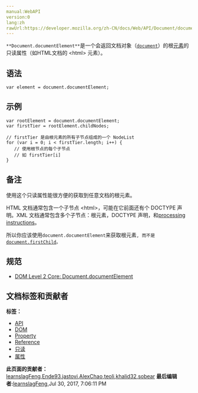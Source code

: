 ```yaml
---
manual:WebAPI
version:0
lang:zh
rawUrl:https://developer.mozilla.org/zh-CN/docs/Web/API/Document/documentElement
---
```






`**Document.documentElement**`是一个会返回文档对象（[`document`](%2670 "Document 接口提供了一些在浏览器服务中作为页面内容入口点而加载的一些页面，也就是 DOM 树。 DOM 树包括诸如 <body> 和 <table> 之类的元素，及其他元素。其也为文档（document）提供了全局性的函数，例如获取页面的 URL、在文档中创建新的 element 的函数。")）的根[元素](%24588 "")的只读属性（如HTML文档的 &lt;html&gt; 元素）。


## 语法<a name="语法"></a>

```
var element = document.documentElement;

```

## 示例<a name="Example"></a>

```
var rootElement = document.documentElement;
var firstTier = rootElement.childNodes;

// firstTier 是由根元素的所有子节点组成的一个 NodeList
for (var i = 0; i < firstTier.length; i++) {
   // 使用根节点的每个子节点
   // 如 firstTier[i]
}
```

## 备注<a name="Notes"></a>


使用这个只读属性能很方便的获取到任意文档的根元素。



HTML 文档通常包含一个子节点 &lt;html&gt;，可能在它前面还有个 DOCTYPE 声明。XML 文档通常包含多个子节点：根元素，DOCTYPE 声明，和[processing instructions](%24589 "")。



所以你应该使用`document.documentElement`来获取根元素`, 而不是`[`document.firstChild`](%24590 "此页面仍未被本地化, 期待您的翻译!")`。`


## 规范<a name="Specification"></a>

* [DOM Level 2 Core: Document.documentElement](%24591 "")



## 文档标签和贡献者
**标签：**
* [API](%50 "")
* [DOM](%456 "")
* [Property](%14490 "")
* [Reference](%3381 "")
* [只读](%24592 "")
* [属性](%22396 "")

**此页面的贡献者：**[learnslagFeng](%24593 ""),[Ende93](%130 ""),[jastovi](%23679 ""),[AlexChao](%3728 ""),[teoli](%160 ""),[khalid32](%10688 ""),[sobear](%24594 "")
**最后编辑者:**[learnslagFeng](%24593 ""),<time>Jul 30, 2017, 7:06:11 PM</time>


